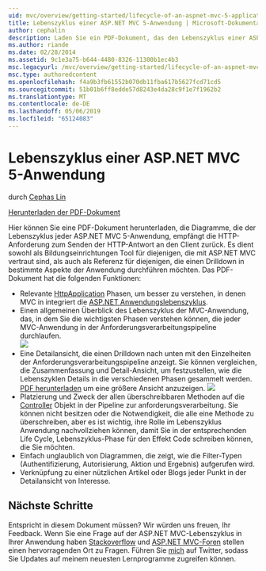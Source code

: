 ```yaml
---
uid: mvc/overview/getting-started/lifecycle-of-an-aspnet-mvc-5-application
title: Lebenszyklus einer ASP.NET MVC 5-Anwendung | Microsoft-Dokumentation
author: cephalin
description: Laden Sie ein PDF-Dokument, das den Lebenszyklus einer ASP.NET MVC 5-Anwendung Diagramme herunter. In diesem Dokument Lifecycle bietet einen allgemeinen Überblick über den MVC-Lebenszyklus einer...
ms.author: riande
ms.date: 02/28/2014
ms.assetid: 9c1e3a75-b644-4480-8326-11300b1ec4b3
msc.legacyurl: /mvc/overview/getting-started/lifecycle-of-an-aspnet-mvc-5-application
msc.type: authoredcontent
ms.openlocfilehash: f4a9b3fb61552b070db11fba617b5627fcd71cd5
ms.sourcegitcommit: 51b01b6ff8edde57d8243e4da28c9f1e7f1962b2
ms.translationtype: MT
ms.contentlocale: de-DE
ms.lasthandoff: 05/06/2019
ms.locfileid: "65124083"
---
```

# <a name="lifecycle-of-an-aspnet-mvc-5-application"></a>Lebenszyklus einer ASP.NET MVC 5-Anwendung

durch [Cephas Lin](https://github.com/cephalin)

[Herunterladen der PDF-Dokument](lifecycle-of-an-aspnet-mvc-5-application/_static/lifecycle-of-an-aspnet-mvc-5-application1.pdf)

Hier können Sie eine PDF-Dokument herunterladen, die Diagramme, die der Lebenszyklus jeder ASP.NET MVC 5-Anwendung, empfängt die HTTP-Anforderung zum Senden der HTTP-Antwort an den Client zurück. Es dient sowohl als Bildungseinrichtungen Tool für diejenigen, die mit ASP.NET MVC vertraut sind, als auch als Referenz für diejenigen, die einen Drilldown in bestimmte Aspekte der Anwendung durchführen möchten. Das PDF-Dokument hat die folgenden Funktionen:

- Relevante [HttpApplication](https://msdn.microsoft.com/library/system.web.httpapplication.aspx) Phasen, um besser zu verstehen, in denen MVC in integriert die [ASP.NET Anwendungslebenszyklus](https://msdn.microsoft.com/library/bb470252.aspx).
- Einen allgemeinen Überblick des Lebenszyklus der MVC-Anwendung, das, in dem Sie die wichtigsten Phasen verstehen können, die jeder MVC-Anwendung in der Anforderungsverarbeitungspipeline durchlaufen.  
    ![](lifecycle-of-an-aspnet-mvc-5-application/_static/image1.jpg)
- Eine Detailansicht, die einen Drilldown nach unten mit den Einzelheiten der Anforderungsverarbeitungspipeline anzeigt. Sie können vergleichen, die Zusammenfassung und Detail-Ansicht, um festzustellen, wie die Lebenszyklen Details in die verschiedenen Phasen gesammelt werden. [PDF herunterladen](lifecycle-of-an-aspnet-mvc-5-application/_static/lifecycle-of-an-aspnet-mvc-5-application1.pdf) um eine größere Ansicht anzuzeigen.
    ![](lifecycle-of-an-aspnet-mvc-5-application/_static/image2.jpg)
- Platzierung und Zweck der allen überschreibbaren Methoden auf die [Controller](https://msdn.microsoft.com/library/system.web.mvc.controller.aspx) Objekt in der Pipeline zur anforderungsverarbeitung. Sie können nicht besitzen oder die Notwendigkeit, die alle eine Methode zu überschreiben, aber es ist wichtig, ihre Rolle im Lebenszyklus Anwendung nachvollziehen können, damit Sie in der entsprechenden Life Cycle, Lebenszyklus-Phase für den Effekt Code schreiben können, die Sie möchten.
- Einfach unglaublich von Diagrammen, die zeigt, wie die Filter-Typen (Authentifizierung, Autorisierung, Aktion und Ergebnis) aufgerufen wird.
- Verknüpfung zu einer nützlichen Artikel oder Blogs jeder Punkt in der Detailansicht von Interesse.

## <a name="next-steps"></a>Nächste Schritte

Entspricht in diesem Dokument müssen? Wir würden uns freuen, Ihr Feedback. Wenn Sie eine Frage auf der ASP.NET MVC-Lebenszyklus in Ihrer Anwendung haben [Stackoverflow](http://stackoverflow.com/help) und [ASP.NET MVC-Foren](https://forums.asp.net/1146.aspx) stellen einen hervorragenden Ort zu Fragen. Führen Sie [mich](https://twitter.com/Cephas_MSFT) auf Twitter, sodass Sie Updates auf meinem neuesten Lernprogramme zugreifen können.
